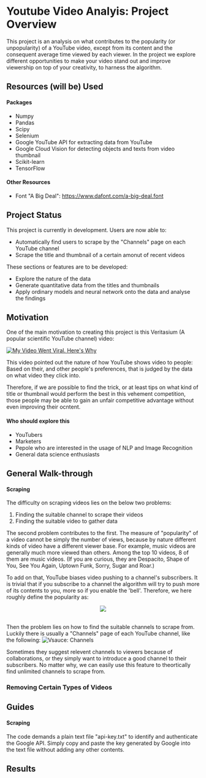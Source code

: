 # Youtube Video Analyis: Project Overview
This project is an analysis on what contributes to the popularity (or unpopularity) of a YouTube video, except from its content and the consequent average time viewed by each viewer. In the project we explore different opportunities to make your video stand out and improve viewership on top of your creativity, to harness the algorithm.

## Resources (will be) Used
#### Packages
* Numpy
* Pandas
* Scipy
* Selenium
* Google YouTube API for extracting data from YouTube
* Google Cloud Vision for detecting objects and texts from video thumbnail
* Scikit-learn
* TensorFlow

#### Other Resources
* Font "A Big Deal": https://www.dafont.com/a-big-deal.font

## Project Status
This project is currently in development. Users are now able to:
* Automatically find users to scrape by the "Channels" page on each YouTube channel
* Scrape the title and thumbnail of a certain amonut of recent videos

These sections or features are to be developed:
* Explore the nature of the data
* Generate quantitative data from the titles and thumbnails
* Apply ordinary models and neural network onto the data and analyse the findings

## Motivation
One of the main motivation to creating this project is this Veritasium (A popular scientific YouTube channel) video:

[![My Video Went Viral. Here's Why](https://i.ytimg.com/vi/fHsa9DqmId8/hq720.jpg?sqp=-oaymwEZCNAFEJQDSFXyq4qpAwsIARUAAIhCGAFwAQ==&rs=AOn4CLBme2X0lAIEWCgphf9-k3IqGtnT9w)](https://www.youtube.com/watch?v=fHsa9DqmId8)

This video pointed out the nature of how YouTube shows video to people: Based on their, and other people's preferences, that is judged by the data on what video they click into.

Therefore, if we are possible to find the trick, or at least tips on what kind of title or thumbnail would perform the best in this vehement competition, those people may be able to gain an unfair competitive advantage without even improving their ocntent.

#### Who should explore this
* YouTubers
* Marketers
* Pepole who are interested in the usage of NLP and Image Recognition
* General data science enthusiasts

## General Walk-through
#### Scraping
The difficulty on scraping videos lies on the below two problems:
1. Finding the suitable channel to scrape their videos
2. Finding the suitable video to gather data

The second problem contributes to the first. The measure of "popularity" of a video cannot be simply the number of views, because by nature different kinds of video have a different viewer base. For example, music videos are generally much more viewed than others. Among the top 10 videos, 8 of them are music videos. (If you are curious, they are Despacito, Shape of You, See You Again, Uptown Funk, Sorry, Sugar and Roar.)

To add on that, YouTube biases video pushing to a channel's subscribers. It is trivial that if you subscribe to a channel the algorithm will try to push more of its contents to you, more so if you enable the 'bell'. Therefore, we here roughly define the popularity as:

<p style="text-align: center;"><img src="https://render.githubusercontent.com/render/math?math=\displaystyle\text{Popularity}=\frac{\text{Views of the Video}}{\text{Subscribers of the Channel}}"></p>

\
Then the problem lies on how to find the suitable channels to scrape from. Luckily there is usually a "Channels" page of each YouTube channel, like the following:
![Vsauce: Channels](https://i.imgur.com/xDauW5D.png)

Sometimes they suggest relevent channels to viewers because of collaborations, or they simply want to introduce a good channel to their subscribers. No matter why, we can easily use this feature to theortically find unlimited channels to scrape from.

### Removing Certain Types of Videos

## Guides
#### Scraping
The code demands a plain text file "api-key.txt" to identify and authenticate the Google API. Simply copy and paste the key generated by Google into the text file without adding any other contents.

## Results
